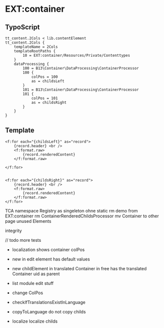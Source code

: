 # EXT:container

## TypoScript

    tt_content.2Cols < lib.contentElement
    tt_content.2Cols {
        templateName = 2Cols
        templateRootPaths {
            10 = EXT:container/Resources/Private/Contenttypes
        }
        dataProcessing {
            100 = B13\Container\DataProcessing\ContainerProcessor
            100 {
                colPos = 100
                as = childsLeft
            }
            101 = B13\Container\DataProcessing\ContainerProcessor
            101 {
                colPos = 101
                as = childsRight
            }
        }
    }


## Template



    <f:for each="{childsLeft}" as="record">
        {record.header} <br />
        <f:format.raw>
            {record.renderedContent}
        </f:format.raw>

    </f:for>


    <f:for each="{childsRight}" as="record">
        {record.header} <br />
        <f:format.raw>
            {record.renderedContent}
        </f:format.raw>
    </f:for>



TCA namespace
Registry as singeleton ohne static
rm demo from EXT:container
rm ContainerRenderedChildsProcessor
mv Container to other page
unused Elements

integrity

// todo more tests

* localization shows container colPos
* new in edit element has default values
* new childElement in translated Container in free has the translated Container uid as parent
* list module edit stuff
* change ColPos
* checkIfTranslationsExistInLanguage


* copyToLanguage do not copy childs
* localize localize childs
